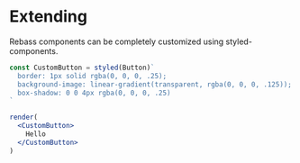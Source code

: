 
# Extending

Rebass components can be completely customized using styled-components.

```..jsx
const CustomButton = styled(Button)`
  border: 1px solid rgba(0, 0, 0, .25);
  background-image: linear-gradient(transparent, rgba(0, 0, 0, .125));
  box-shadow: 0 0 4px rgba(0, 0, 0, .25)
`

render(
  <CustomButton>
    Hello
  </CustomButton>
)
```
